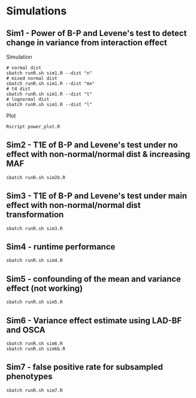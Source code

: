 # Simulations

## Sim1 - Power of B-P and Levene's test to detect change in variance from interaction effect

Simulation

```shell
# normal dist
sbatch runR.sh sim1.R --dist "n"
# mixed normal dist
sbatch runR.sh sim1.R --dist "mn"
# t4 dist
sbatch runR.sh sim1.R --dist "t"
# lognormal dist
sbatch runR.sh sim1.R --dist "l"
```

Plot

```shell
Rscript power_plot.R
```

## Sim2 - T1E of B-P and Levene's test under no effect with non-normal/normal dist & increasing MAF

```shell
sbatch runR.sh sim2b.R
```

## Sim3 - T1E of B-P and Levene's test under main effect with non-normal/normal dist transformation

```shell
sbatch runR.sh sim3.R
```

## Sim4 - runtime performance

```shell
sbatch runR.sh sim4.R
```

## Sim5 - confounding of the mean and variance effect (not working)

```shell
sbatch runR.sh sim5.R
```

## Sim6 - Variance effect estimate using LAD-BF and OSCA

```shell
sbatch runR.sh sim6.R
sbatch runR.sh sim6b.R
```

## Sim7 - false positive rate for subsampled phenotypes

```shell
sbatch runR.sh sim7.R
```